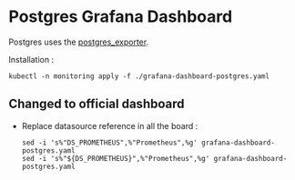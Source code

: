 # Postgres Grafana Dashboard

Postgres uses the [postgres_exporter](https://github.com/wrouesnel/postgres_exporter).

Installation :

```
kubectl -n monitoring apply -f ./grafana-dashboard-postgres.yaml
```

## Changed to official dashboard

* Replace datasource reference in all the board :

   ```
   sed -i 's%"DS_PROMETHEUS",%"Prometheus",%g' grafana-dashboard-postgres.yaml
   sed -i 's%"${DS_PROMETHEUS}",%"Prometheus",%g' grafana-dashboard-postgres.yaml
   ```